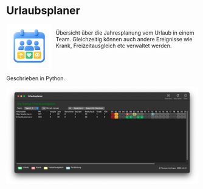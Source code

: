 # Urlaubsplaner

<div style="display: flex; align-items: flex-start;">
  <img src="icons/ico.png" alt="Urlaubsplaner" width="120" style="margin-right:10px;">
  <p>
Übersicht über die Jahresplanung vom Urlaub in einem Team. Gleichzeitig können auch andere Ereignisse wie Krank, Freizeitausgleich etc verwaltet werden.

  </p>
</div>


Geschrieben in Python.

![](./icons/urlaubsplaner.png)
